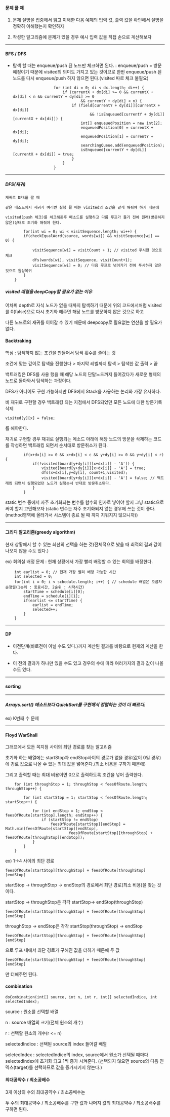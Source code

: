 #### 문제 풀 때

1. 문제 설명을 집중해서 읽고 이해한 다음 예제의 입력 값, 출력 값을 확인해서 설명을 정확히 이해했는지 확인하자

2. 작성한 알고리즘에 문제가 있을 경우 예시 입력 값을 직접 손으로 계산해보자



---

#### BFS / DFS

- 탐색 할 때는 enqueue/push 된 노드만 체크하면 된다.
: enqueue/push = 방문예정이기 때문에 visited의 의미도 가지고 있는 것이므로
한번 enqueue/push 된 노드를 다시 enqueue/push 하지 않으면 된다.(visited 따로 체크 불필요)

						for (int di = 0; di < dx.length; di++) {
							if (currentX + dx[di] >= 0 && currentX + dx[di] < n && currentY + dy[di] >= 0
									&& currentY + dy[di] < n) {
								if (field[currentY + dy[di]][currentX + dx[di]]
										&& !isEnqueued[currentY + dy[di]][currentX + dx[di]]) {
									int[] enqueuedPosition = new int[2];
									enqueuedPosition[0] = currentX + dx[di];
									enqueuedPosition[1] = currentY + dy[di];
									searchingQueue.add(enqueuedPosition);
									isEnqueued[currentY + dy[di]][currentX + dx[di]] = true;
								}
							}
						}

---

##### DFS(재귀)

	재귀로 DFS를 짤 때
	
	같은 메소드에서 재귀가 여러번 실행 될 때는 visited의 조건을 같게 해줘야 하기 때문에
	
	visited(push 체크)를 체크해준후 메소드를 실행하고 다름 루프가 돌기 전에 원래(방문하지 않은)상태로 초기화 해줘야 한다.
	
			for(int wi = 0; wi < visitSequence.length; wi++) {
			if(checkEqualWord(source, words[wi]) && visitSequence[wi] == 0) {
			
				visitSequence[wi] = visitCount + 1; // visited 푸시한 것으로 체크
				dfs(words[wi], visitSequence, visitCount+1);
				visitSequence[wi] = 0; // 다음 루프로 넘어가기 전에 푸시하지 않은 것으로 원상복귀
			}
		}
		
		
##### visited 배열을 deepCopy할 필요가 없는 이유

어차피 depth로 자식 노드가 없을 때까지 탐색하기 때문에 위의 코드에서처럼 visited를 0(false)으로 다시 초기화 해주면 해당 노드를 방문하지 않은 것으로 하고 

다른 노드로의 재귀를 이어갈 수 있기 때문에 deepcopy로 필요없는 연산을 할 필요가 없다.

#### Backtraking

핵심 : 탐색하지 않는 조건을 만들어서 탐색 횟수를 줄이는 것

조건에 맞는 깊이로 탐색을 진행한다 > 마지막 레벨까지 탐색 > 탐색한 값 출력 > 끝

백트래킹은 DFS를 사용 했을 때 해당 노드의 단말노드까지 들어갔다가 새로운 형제의 노드로 돌아와서 탐색하는 과정이다.

DFS가 아니어도 구현 가능하지만 DFS에서 Stack을 사용하는 논리와 가장 유사하다.

비 재귀로 구현할 경우 백트래킹 되는 지점에서 DFS되었던 모든 노드에 대한
방문기록 삭제

	visited[y][x] = false;

를 해야한다.

재귀로 구현할 경우 재귀로 실행되는 메소드 아래에 해당 노드의 방문을 삭제하는 코드를 작성하면 백트래킹 되면서 순서대로 방문취소가 된다.

			if(x+dx[i] >= 0 && x+dx[i] < c && y+dy[i] >= 0 && y+dy[i] < r) {
				if(!visited[board[y+dy[i]][x+dx[i]] - 'A']) {
					visited[board[y+dy[i]][x+dx[i]] - 'A'] = true;
					dfs(x+dx[i],y+dy[i], count+1,visited);
					visited[board[y+dy[i]][x+dx[i]] - 'A'] = false; // 백트래킹 되면서 실행되었던 노드가 실행순서 반대로 방문취소된다.
				}
			}
			
static 변수 중에서 자주 초기화되는 변수를 함수의 인자로 넣어야 할지 그냥 static으로 써야 할지 고민해보자
(static 변수는 자주 초기화되지 않는 경우에 쓰는 것이 좋다.(method영역에 올라가서 시스템이 종료 될 때 까지 지워지지 않으니까)) 

---

#### 그리디 알고리즘(greedy algorithm)

현재 상황에서 할 수 있는 최선의 선택을 하는 것(전체적으로 봤을 때 최적의 결과 값이 나오지 않을 수도 있다.)

ex) 회의실 배정 문제 : 현재 상황에서 가장 빨리 배정할 수 있는 회의를 배정한다.

		int earlist = 0; // 현재 가장 빨리 배정 가능한 시간
		int selected = 0;
		for(int i = 0; i < schedule.length; i++) { // schedule 배열은 오름차순정렬(1순위 : 종료시간, 2순위 : 시작시간)
			startTime = schedule[i][0];
			endTime = schedule[i][1];
			if(earlist <= startTime) {
				earlist = endTime;
				selected++;
			}
		}
		
---

#### DP

- 이전단계(바로전이 아닐 수도 있다.)까지 계산된 결과를 바탕으로 현재의 계산을 한다.

- 이 전의 결과가 하나만 있을 수도 있고 경우의 수에 따라 여러가지의 결과 값이 나올 수도 있다.

---

#### sorting


---

##### Arrays.sort() 메소드보다 QuickSort를 구현해서 정렬하는 것이 더 빠르다.

ex) K번째 수 문제

---

#### Floyd WarShall

그래프에서 모든 꼭지점 사이의 최단 경로를 찾는 알고리즘

초기화 하는 배열에는 startStop과 endStop사이의 경로가 없을 경우(값이 0일 경우)에 경로 값으로 나올 수 있는 최대 값을 넣어준다.(최소 비용을 구하기 때문에)

그리고 출력할 때는 최대 비용이면 0으로 출력하도록 조건을 넣어 출력한다.

		for (int throughStop = 1; throughStop < feesOfRoute.length; throughStop++) {

			for (int startStop = 1; startStop < feesOfRoute.length; startStop++) {

				for (int endStop = 1; endStop < feesOfRoute[startStop].length; endStop++) {
					if (startStop != endStop)
						feesOfRoute[startStop][endStop] = Math.min(feesOfRoute[startStop][endStop],
								feesOfRoute[startStop][throughStop] + feesOfRoute[throughStop][endStop]);
				}
			}
		}
		
ex) 1->4 사이의 최단 경로
	
	feesOfRoute[startStop][throughStop] + feesOfRoute[throughStop][endStop]


startStop -> throughStop -> endStop의 경로에서 최단 경로(최소 비용)을 찾는 것이다.

startStop -> throughStop은 각각 startStop-> endStop(throughStop)

	feesOfRoute[startStop][throughStop] + feesOfRoute[throughStop][endStop]

throughStop -> endStop은 각각 startStop(throughStop) -> endStop

	feesOfRoute[startStop][throughStop] + feesOfRoute[throughStop][endStop]

 으로 루프 내에서 최단 경로가 구해진 값을 더하기 때문에 두 값
 
	feesOfRoute[startStop][throughStop] + feesOfRoute[throughStop][endStop] 
 
 만 더해주면 된다.
 
#### combination

	doCombination(int[] source, int n, int r, int[] selectedIndice, int selectedIndex);
	
source : 원소를 선택할 배열

n : source 배열의 크기(전체 원소의 개수)

r : 선택할 원소의 개수(r <= n)

selectedIndice : 선택된 source의 index 들어갈 배열

seletedIndex : selectedIndice의 index, source에서 원소가 선택될 때마다 selectedIndex에 초기화 되고 1씩 증가 시켜준다.
			   (선택되지 않으면 source의 다음 인덱스(target)를 선택하므로 값을 증가시키지 않는다.)

 
#### 최대공약수 / 최소공배수
 
3개 이상의 수의 최대공약수 / 최소공배수는

두 수의 최대공약수 / 최소공배수를 구한 값과 나머지 값의 최대공약수 / 최소공배수를 구하면 된다.
 
 